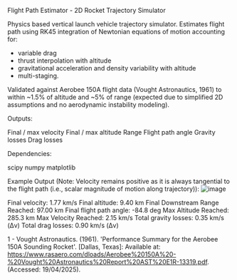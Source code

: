 Flight Path Estimator - 2D Rocket Trajectory Simulator

Physics based vertical launch vehicle trajectory simulator. Estimates flight path using RK45 integration of Newtonian equations of motion accounting for:

- variable drag
- thrust interpolation with altitude
- gravitational acceleration and density variability with altitude
- multi-staging.

Validated against Aerobee 150A flight data (Vought Astronautics, 1961) to within ~1.5% of altitude and ~5% of range (expected due to simplified 2D assumptions and no aerodynamic instability modeling). 

Outputs:

Final / max velocity
Final / max altitude 
Range
Flight path angle
Gravity losses
Drag losses

Dependencies:

scipy
numpy
matplotlib

Example Output (Note: Velocity remains positive as it is always tangential to the flight path (i.e., scalar magnitude of motion along trajectory)):
![image](https://github.com/user-attachments/assets/40ab0f88-42c9-4cc0-8d26-fce29203ed00)

Final velocity: 1.77 km/s
Final altitude: 9.40 km
Final Downstream Range Reached: 97.00 km
Final flight path angle: -84.8 deg
Max Altitude Reached: 285.3 km
Max Velocity Reached: 2.15 km/s
Total gravity losses: 0.35 km/s (Δv)
Total drag losses: 0.90 km/s (Δv)


1 - Vought Astronautics. (1961). 'Performance Summary for the Aerobee 150A Sounding Rocket'. [Dallas, Texas]: Available at: https://www.rasaero.com/dloads/Aerobee%20150A%20-%20Vought%20Astronautics%20Report%20AST%20E1R-13319.pdf. (Accessed: 19/04/2025).
